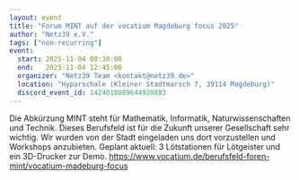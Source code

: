 ```yaml
---
layout: event
title: "Forum MINT auf der vocatium Magdeburg focus 2025"
author: "Netz39 e.V."
tags: ["non-recurring"]
event:
  start: 2025-11-04 08:30:00 
  end:   2025-11-04 12:45:00 
  organizer: "Netz39 Team <kontakt@netz39.de>" 
  location: "Hyparschale (Kleiner Stadtmarsch 7, 39114 Magdeburg)"
  discord_event_id: 1424018089644920883
---
```

Die Abkürzung MINT steht für Mathematik, Informatik, Naturwissenschaften und Technik. Dieses Berufsfeld ist für die Zukunft unserer Gesellschaft sehr wichtig. Wir wurden von der Stadt eingeladen uns dort vorzustellen und Workshops anzubieten. Geplant aktuell: 3 Lötstationen für Lötgeister und ein 3D-Drucker zur Demo.
https://www.vocatium.de/berufsfeld-foren-mint/vocatium-madeburg-focus
<!-- event imported from discord manual changes may be overwritten -->
<!-- event imported from discord manual changes may be overwritten -->